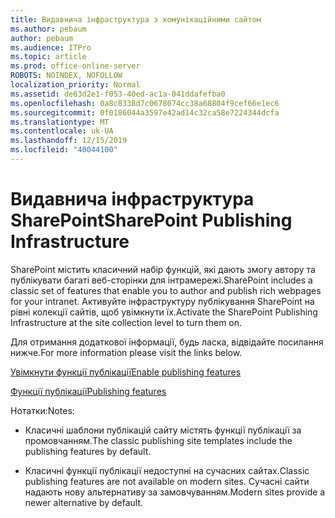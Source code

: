 ```yaml
---
title: Видавнича інфраструктура з комунікаційними сайтом
ms.author: pebaum
author: pebaum
ms.audience: ITPro
ms.topic: article
ms.prod: office-online-server
ROBOTS: NOINDEX, NOFOLLOW
localization_priority: Normal
ms.assetid: de63d2e1-f053-40ed-ac1a-041ddafefba0
ms.openlocfilehash: 0a8c8338d7c0678074cc38a68804f9cef66e1ec6
ms.sourcegitcommit: 0f0186044a3597e42ad14c32ca58e7224344dcfa
ms.translationtype: MT
ms.contentlocale: uk-UA
ms.lasthandoff: 12/15/2019
ms.locfileid: "40044100"
---
```

# <a name="sharepoint-publishing-infrastructure"></a><span data-ttu-id="db616-102">Видавнича інфраструктура SharePoint</span><span class="sxs-lookup"><span data-stu-id="db616-102">SharePoint Publishing Infrastructure</span></span>


<span data-ttu-id="db616-103">SharePoint містить класичний набір функцій, які дають змогу автору та публікувати багаті веб-сторінки для інтрамережі.</span><span class="sxs-lookup"><span data-stu-id="db616-103">SharePoint includes a classic set of features that enable you to author and publish rich webpages for your intranet.</span></span> <span data-ttu-id="db616-104">Активуйте інфраструктуру публікування SharePoint на рівні колекції сайтів, щоб увімкнути їх.</span><span class="sxs-lookup"><span data-stu-id="db616-104">Activate the SharePoint Publishing Infrastructure at the site collection level to turn them on.</span></span>

<span data-ttu-id="db616-105">Для отримання додаткової інформації, будь ласка, відвідайте посилання нижче.</span><span class="sxs-lookup"><span data-stu-id="db616-105">For more information please visit the links below.</span></span>

[<span data-ttu-id="db616-106">Увімкнути функції публікації</span><span class="sxs-lookup"><span data-stu-id="db616-106">Enable publishing features</span></span>](https://support.office.com/article/Enable-publishing-features-479677A6-8B33-4AC7-907D-071C1C7E4518)

[<span data-ttu-id="db616-107">Функції публікації</span><span class="sxs-lookup"><span data-stu-id="db616-107">Publishing features</span></span>](https://support.office.com/article/Features-enabled-in-a-SharePoint-Online-publishing-site-3AB3810C-3C2C-4361-9D0E-0CBE666EA0B0?wt.mc_id=O365_Portal_MMaven#__toc336865553)

<span data-ttu-id="db616-108">Нотатки:</span><span class="sxs-lookup"><span data-stu-id="db616-108">Notes:</span></span>

- <span data-ttu-id="db616-109">Класичні шаблони публікацій сайту містять функції публікації за промовчанням.</span><span class="sxs-lookup"><span data-stu-id="db616-109">The classic publishing site templates include the publishing features by default.</span></span>

- <span data-ttu-id="db616-110">Класичні функції публікації недоступні на сучасних сайтах.</span><span class="sxs-lookup"><span data-stu-id="db616-110">Classic publishing features are not available on modern sites.</span></span> <span data-ttu-id="db616-111">Сучасні сайти надають нову альтернативу за замовчуванням.</span><span class="sxs-lookup"><span data-stu-id="db616-111">Modern sites provide a newer alternative by default.</span></span>

